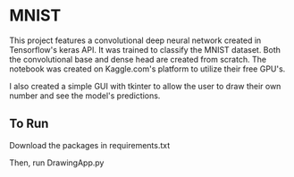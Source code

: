 # MNIST
This project features a convolutional deep neural network created in Tensorflow's keras API. It was trained to classify the MNIST dataset. Both the convolutional base and dense head are created from scratch. The notebook was  created on Kaggle.com's platform to utilize their free GPU's.

I also created a simple GUI with tkinter to allow the user to draw their own number and see the model's predictions.

## To Run ##
Download the packages in requirements.txt

Then, run DrawingApp.py
